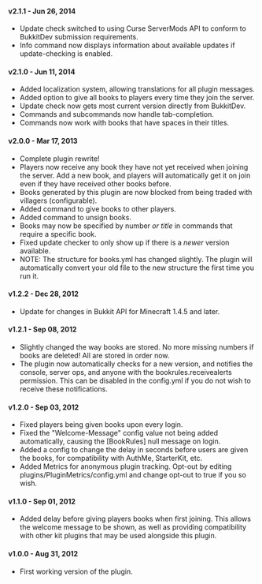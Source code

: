 #### v2.1.1 - Jun 26, 2014 ####
* Update check switched to using Curse ServerMods API to conform to BukkitDev submission requirements.
* Info command now displays information about available updates if update-checking is enabled.

#### v2.1.0 - Jun 11, 2014 ####
* Added localization system, allowing translations for all plugin messages.
* Added option to give all books to players every time they join the server.
* Update check now gets most current version directly from BukkitDev.
* Commands and subcommands now handle tab-completion.
* Commands now work with books that have spaces in their titles.

#### v2.0.0 - Mar 17, 2013 ####
* Complete plugin rewrite!
* Players now receive any book they have not yet received when joining the server. Add a new book, and players will automatically get it on join even if they have received other books before.
* Books generated by this plugin are now blocked from being traded with villagers (configurable).
* Added command to give books to other players.
* Added command to unsign books.
* Books may now be specified by number _or title_ in commands that require a specific book.
* Fixed update checker to only show up if there is a _newer_ version available.
* NOTE: The structure for books.yml has changed slightly. The plugin will automatically convert your old file to the new structure the first time you run it.

#### v1.2.2 - Dec 28, 2012 ####
* Update for changes in Bukkit API for Minecraft 1.4.5 and later.

#### v1.2.1 - Sep 08, 2012 ####
* Slightly changed the way books are stored. No more missing numbers if books are deleted! All are stored in order now.
* The plugin now automatically checks for a new version, and notifies the console, server ops, and anyone with the bookrules.receivealerts permission. This can be disabled in the config.yml if you do not wish to receive these notifications.

#### v1.2.0 - Sep 03, 2012 ####
* Fixed players being given books upon every login.
* Fixed the "Welcome-Message" config value not being added automatically, causing the [BookRules] null message on login.
* Added a config to change the delay in seconds before users are given the books, for compatibility with AuthMe, StarterKit, etc.
* Added Metrics for anonymous plugin tracking. Opt-out by editing plugins/PluginMetrics/config.yml and change opt-out to true if you so wish.

#### v1.1.0 - Sep 01, 2012 ####
* Added delay before giving players books when first joining. This allows the welcome message to be shown, as well as providing compatibility with other kit plugins that may be used alongside this plugin.

#### v1.0.0 - Aug 31, 2012 ####
* First working version of the plugin.